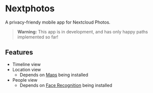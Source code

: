 Nextphotos
==========

A privacy-friendy mobile app for Nextcloud Photos.

> **Warning:** This app is in development, and has only happy paths implemented so far!

## Features

* Timeline view
* Location view
  * Depends on [Maps](https://apps.nextcloud.com/apps/maps) being installed
* People view
  * Depends on [Face Recognition](https://apps.nextcloud.com/apps/facerecognition) being installed

